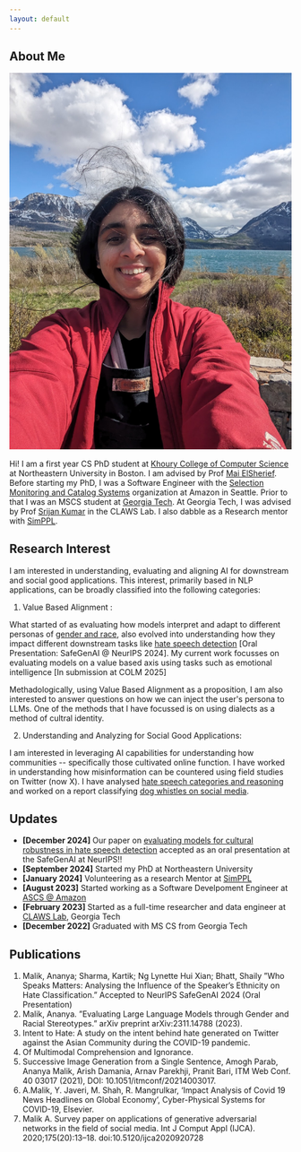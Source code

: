 ```yaml
---
layout: default
---
```


## About Me

<img class="profile-picture" src="ananya_profile.jpg">

Hi! I am a first year CS PhD student at [Khoury College of Computer Science](https://www.khoury.northeastern.edu/) at Northeastern University in Boston. I am advised by Prof [Mai ElSherief](https://www.maielsherief.com/). Before starting my PhD, I was a Software Engineer with the [Selection Monitoring and Catalog Systems](https://www.amazon.jobs/content/en/teams/e-commerce-foundation/ascs) organization at Amazon in Seattle. Prior to that I was an MSCS student at [Georgia Tech](https://www.gatech.edu/). At Georgia Tech, I was advised by Prof [Srijan Kumar](https://faculty.cc.gatech.edu/~srijan/) in the CLAWS Lab. I also dabble as a Research mentor with [SimPPL](https://simppl.org/).


## Research Interest

I am interested in understanding, evaluating and aligning AI for downstream and social good applications. This interest, primarily based in NLP applications, can be broadly classified into the following categories: 

1. Value Based Alignment  :

What started of as evaluating how models interpret and adapt to different personas of [gender and race](https://arxiv.org/pdf/2311.14788), also evolved into understanding how they impact different downstream tasks like [hate speech detection](https://arxiv.org/abs/2410.20490) [Oral Presentation: SafeGenAI @ NeurIPS 2024]. My current work focusses on evaluating models on a value based axis using tasks such as emotional intelligence [In submission at COLM 2025]

Methadologically, using Value Based Alignment as a proposition, I am also interested to answer questions on how we can inject the user's persona to LLMs. One of the methods that I have focussed is on using dialects as a method of cultral identity. 

2. Understanding and Analyzing for Social Good Applications: 

I am interested in leveraging AI capabilities for understanding how communities --  specifically those cultivated online function. I have worked in understanding how misinformation can be countered using field studies on Twitter (now X). I have analysed [hate speech categories and reasoning](https://ananyamalikk.substack.com/p/intent-to-hate) and worked on a report classifying [dog whistles on social media](https://drive.google.com/file/d/1hYIJjy92jo9VgBmfIY3AZTr-KUbr0dTa/view).  

## Updates

- **[December 2024]** Our paper on [evaluating models for cultural robustness in hate speech detection](https://arxiv.org/abs/2410.20490) accepted as an oral presentation at the SafeGenAI at NeurIPS!!
- **[September 2024]** Started my PhD at Northeastern University
- **[January 2024]** Volunteering as a research Mentor at [SimPPL](https://simppl.org/)
- **[August 2023]** Started working as a Software Develpoment Engineer at [ASCS @ Amazon](https://www.amazon.jobs/content/en/teams/e-commerce-foundation/ascs)
- **[February 2023]** Started as a full-time researcher and data engineer at [CLAWS Lab](https://faculty.cc.gatech.edu/~srijan/), Georgia Tech
- **[December 2022]** Graduated with MS CS from Georgia Tech

## Publications

1. Malik, Ananya; Sharma, Kartik; Ng Lynette Hui Xian; Bhatt, Shaily ”Who Speaks Matters: Analysing the Influence
of the Speaker’s Ethnicity on Hate Classification.” Accepted to NeurIPS SafeGenAI 2024 (Oral Presentation)
2. Malik, Ananya. ”Evaluating Large Language Models through Gender and Racial Stereotypes.” arXiv preprint
arXiv:2311.14788 (2023).
3.  Intent to Hate: A study on the intent behind hate generated on Twitter against the Asian Community during the
COVID-19 pandemic.
5. Of Multimodal Comprehension and Ignorance.
6. Successive Image Generation from a Single Sentence, Amogh Parab, Ananya Malik, Arish Damania, Arnav Parekhji,
Pranit Bari, ITM Web Conf. 40 03017 (2021), DOI: 10.1051/itmconf/20214003017.
7. A.Malik, Y. Javeri, M. Shah, R. Mangrulkar, ‘Impact Analysis of Covid 19 News Headlines on Global Economy’,
Cyber-Physical Systems for COVID-19, Elsevier.
8. Malik A. Survey paper on applications of generative adversarial networks in the field of social media. Int J Comput
Appl (IJCA). 2020;175(20):13–18. doi:10.5120/ijca2020920728


